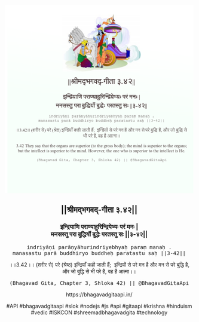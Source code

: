 <img src="../../asset/BG_3_42.png"/>
<center><h2>||श्रीमद्‍भगवद्‍-गीता ३.४२||</h2>
<h3>इन्द्रियाणि पराण्याहुरिन्द्रियेभ्यः परं मनः |<br/>मनसस्तु परा बुद्धिर्यो बुद्धेः परतस्तु सः ||३-४२||</h3>
<pre>indriyāṇi parāṇyāhurindriyebhyaḥ paraṃ manaḥ .<br/>manasastu parā buddhiryo buddheḥ paratastu saḥ ||3-42||</pre>
<p>।।3.42।। (शरीर से) परे (श्रेष्ठ) इन्द्रियाँ कही जाती हैं;  इन्द्रियों से परे मन है और मन से परे बुद्धि है, और जो बुद्धि से भी परे है, वह है आत्मा।।</p>
<pre>(Bhagavad Gita, Chapter 3, Shloka 42) || @BhagavadGitaApi</pre><p>https://bhagavadgitaapi.in/</p><p>#API #bhagavadgitaapi #slok #nodejs #js #api #gitaapi #krishna #hinduism #vedic #ISKCON #shreemadbhagavadgita #technology</p></center>